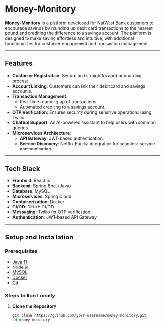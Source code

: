 # Money-Monitory

**Money-Monitory** is a platform developed for NatWest Bank customers to encourage savings by rounding up debit card transactions to the nearest pound and crediting the difference to a savings account. The platform is designed to make saving effortless and intuitive, with additional functionalities for customer engagement and transaction management.

---

## Features

- **Customer Registration**: Secure and straightforward onboarding process.
- **Account Linking**: Customers can link their debit card and savings accounts.
- **Transaction Management**: 
  - Real-time rounding up of transactions.
  - Automated crediting to a savings account.
- **OTP Verification**: Ensures security during sensitive operations using Twilio.
- **Chatbot Support**: An AI-powered assistant to help users with common queries.
- **Microservices Architecture**:
  - **API Gateway**: JWT-based authentication.
  - **Service Discovery**: Netflix Eureka integration for seamless service communication.

---

## Tech Stack

- **Frontend**: React.js
- **Backend**: Spring Boot (Java)
- **Database**: MySQL
- **Microservices**: Spring Cloud
- **Containerization**: Docker
- **CI/CD**: GitLab CI/CD
- **Messaging**: Twilio for OTP verification
- **Authentication**: JWT-based API Gateway

---

## Setup and Installation

### Prerequisites
- [Java 11+](https://www.oracle.com/java/technologies/javase-jdk11-downloads.html)
- [Node.js](https://nodejs.org/)
- [MySQL](https://www.mysql.com/)
- [Docker](https://www.docker.com/)
- [Git](https://git-scm.com/)

### Steps to Run Locally

1. **Clone the Repository**
   ```bash
   git clone https://github.com/your-username/money-monitory.git
   cd money-monitory
